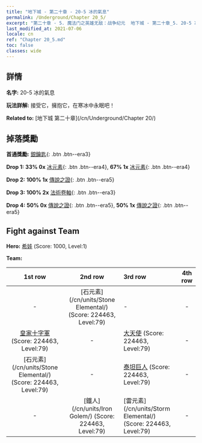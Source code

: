 ```yaml
---
title: "地下城 - 第二十章 - 20-5 冰的氣息"
permalink: /Underground/Chapter 20_5/
excerpt: "第二十章 - 5. 魔法门之英雄无敌：战争纪元  地下城 - 第二十章_5. 20-5 冰的氣息"
last_modified_at: 2021-07-06
locale: cn
ref: "Chapter 20_5.md"
toc: false
classes: wide
---
```


## 詳情

 **名字:** 20-5 冰的氣息

 **玩法詳解:**       接受它，擁抱它，在寒冰中永眠吧！

 **Related to:** [地下城 第二十章](/cn/Underground/Chapter 20/)

## 掉落獎勵

 **首通獎勵:** [銀鑰匙](/cn/Items/con_693/){: .btn .btn--era3}

 **Drop 1:** **33% 0x** [冰元素](/cn/Items/unt_264/){: .btn .btn--era4}, **67% 1x** [冰元素](/cn/Items/unt_264/){: .btn .btn--era4}

 **Drop 2:** **100% 1x** [傳說之證](/cn/Items/mat_81/){: .btn .btn--era5}

 **Drop 3:** **100% 2x** [法術卷軸](/cn/Items/con_694/){: .btn .btn--era3}

 **Drop 4:** **50% 0x** [傳說之證](/cn/Items/mat_74/){: .btn .btn--era5}, **50% 1x** [傳說之證](/cn/Items/mat_74/){: .btn .btn--era5}


## Fight against Team
 **Hero:** [希娃](/cn/heroes/Shiva/) (Score: 1000, Level:1)

 **Team:**


  | 1st row | 2nd row | 3rd row | 4th row |
  |:----:|:----:|:----|:----:|
  | - | [石元素](/cn/units/Stone Elemental/) (Score: 224463, Level:79)  | - | - |
  | [皇家十字軍](/cn/units/Swordsman/) (Score: 224463, Level:79)  | - | [大天使](/cn/units/Angel/) (Score: 224463, Level:79)  | - |
  | [石元素](/cn/units/Stone Elemental/) (Score: 224463, Level:79)  | - | [泰坦巨人](/cn/units/Giant/) (Score: 224463, Level:79)  | - |
  | - | [鐵人](/cn/units/Iron Golem/) (Score: 224463, Level:79)  | [雷元素](/cn/units/Storm Elemental/) (Score: 224463, Level:79)  | - |


